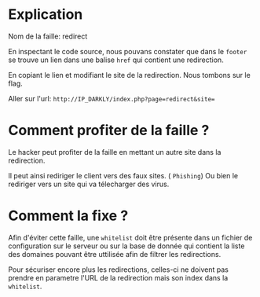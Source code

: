 # Explication

Nom de la faille: redirect

En inspectant le code source, nous pouvans constater que dans le `footer` se trouve un lien dans une balise `href` qui contient une redirection.

En copiant le lien et modifiant le site de la redirection. Nous tombons sur le flag.

Aller sur l'url: `http://IP_DARKLY/index.php?page=redirect&site=`

# Comment profiter de la faille ?

Le hacker peut profiter de la faille en mettant un autre site dans la redirection.

Il peut ainsi rediriger le client vers des faux sites. ( `Phishing`)
Ou bien le rediriger vers un site qui va télecharger des virus.

# Comment la fixe ?

Afin d'éviter cette faille, une `whitelist` doit être présente dans un fichier de configuration sur le serveur ou sur la base de donnée qui contient la liste des domaines pouvant être uttilisée afin de filtrer les redirections.

Pour sécuriser encore plus les redirections, celles-ci ne doivent pas prendre en parametre l'URL de la redirection mais son index dans la `whitelist`.
